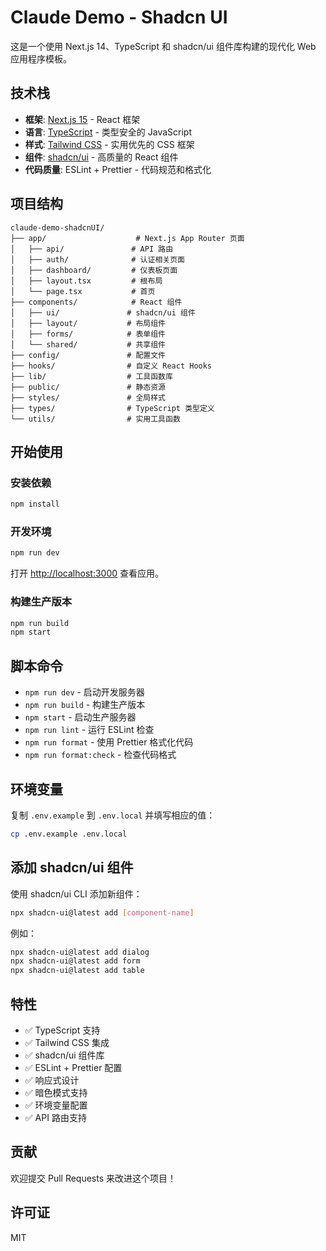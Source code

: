 # Claude Demo - Shadcn UI

这是一个使用 Next.js 14、TypeScript 和 shadcn/ui 组件库构建的现代化 Web 应用程序模板。

## 技术栈

- **框架**: [Next.js 15](https://nextjs.org/) - React 框架
- **语言**: [TypeScript](https://www.typescriptlang.org/) - 类型安全的 JavaScript
- **样式**: [Tailwind CSS](https://tailwindcss.com/) - 实用优先的 CSS 框架
- **组件**: [shadcn/ui](https://ui.shadcn.com/) - 高质量的 React 组件
- **代码质量**: ESLint + Prettier - 代码规范和格式化

## 项目结构

```
claude-demo-shadcnUI/
├── app/                    # Next.js App Router 页面
│   ├── api/               # API 路由
│   ├── auth/              # 认证相关页面
│   ├── dashboard/         # 仪表板页面
│   ├── layout.tsx         # 根布局
│   └── page.tsx           # 首页
├── components/            # React 组件
│   ├── ui/               # shadcn/ui 组件
│   ├── layout/           # 布局组件
│   ├── forms/            # 表单组件
│   └── shared/           # 共享组件
├── config/               # 配置文件
├── hooks/                # 自定义 React Hooks
├── lib/                  # 工具函数库
├── public/               # 静态资源
├── styles/               # 全局样式
├── types/                # TypeScript 类型定义
└── utils/                # 实用工具函数
```

## 开始使用

### 安装依赖

```bash
npm install
```

### 开发环境

```bash
npm run dev
```

打开 [http://localhost:3000](http://localhost:3000) 查看应用。

### 构建生产版本

```bash
npm run build
npm start
```

## 脚本命令

- `npm run dev` - 启动开发服务器
- `npm run build` - 构建生产版本
- `npm start` - 启动生产服务器
- `npm run lint` - 运行 ESLint 检查
- `npm run format` - 使用 Prettier 格式化代码
- `npm run format:check` - 检查代码格式

## 环境变量

复制 `.env.example` 到 `.env.local` 并填写相应的值：

```bash
cp .env.example .env.local
```

## 添加 shadcn/ui 组件

使用 shadcn/ui CLI 添加新组件：

```bash
npx shadcn-ui@latest add [component-name]
```

例如：
```bash
npx shadcn-ui@latest add dialog
npx shadcn-ui@latest add form
npx shadcn-ui@latest add table
```

## 特性

- ✅ TypeScript 支持
- ✅ Tailwind CSS 集成
- ✅ shadcn/ui 组件库
- ✅ ESLint + Prettier 配置
- ✅ 响应式设计
- ✅ 暗色模式支持
- ✅ 环境变量配置
- ✅ API 路由支持

## 贡献

欢迎提交 Pull Requests 来改进这个项目！

## 许可证

MIT